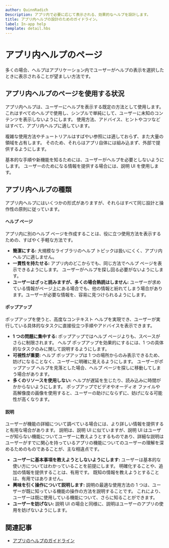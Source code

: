 ```yaml
---
author: QuinnRadich
Description: アプリ内で必要に応じて表示される、効果的なヘルプを設計します。
title: アプリ内ヘルプの設計のためのガイドライン。
label: In-app help
template: detail.hbs
---
```


# アプリ内ヘルプのページ

多くの場合、ヘルプはアプリケーション内でユーザーがヘルプの表示を選択したときに表示されることが望ましい方法です。

## <span id="when_to_use_in_app_help"></span><span id="WHEN_TO_USE_IN_APP_HELP"></span>アプリ内ヘルプのページを使用する状況

アプリ内ヘルプは、ユーザーにヘルプを表示する既定の方法として使用します。 これはすべてのヘルプで使用し、シンプルで単純にして、ユーザーに未知のコンテンツを表示しないようにします。 使用方法、アドバイス、ヒントやコツなどはすべて、アプリ内ヘルプに適しています。

複雑な使用方法やチュートリアルはすばやい参照には適しておらず、また大量の領域を占有します。 そのため、それらはアプリ自体には組み込まず、外部で提供するようにします。

基本的な手順や新機能を知るためには、ユーザーがヘルプを必要としないようにします。 ユーザーのためになる情報を提供する場合には、説明 UI を使用します。

## <span id="types_of_in_app_help"></span><span id="TYPES_OF_IN_APP_HELP"></span>アプリ内ヘルプの種類

アプリ内ヘルプにはいくつかの形式がありますが、それらはすべて同じ設計と操作性の原則に従っています。

#### <span id="help_pages"></span><span id="HELP_PAGES"></span>ヘルプ ページ

アプリ内に別のヘルプ ページを作成することは、役に立つ使用方法を表示するための、すばやく手軽な方法です。

-   **簡潔にする:** 大規模なライブラリのヘルプ トピックは扱いにくく、アプリ内ヘルプに適しません。
-   **一貫性を持たせる:** アプリ内のどこからでも、同じ方法でヘルプ ページを表示できるようにします。 ユーザーがヘルプを探し回る必要がないようにします。
-   **ユーザーはざっと読みますが、多くの場合熟読はしません:** ユーザーが求めている情報がページ上にある場合でも、他の情報と紛れてしまう場合があります。ユーザーが必要な情報を、容易に見つけられるようにします。


#### <span id="popups"></span><span id="POPUPS"></span>ポップアップ

ポップアップを使うと、高度なコンテキスト ヘルプを実現でき、ユーザーが実行している具体的なタスクに直接役立つ手順やアドバイスを表示できます。

-   **1 つの問題に集中する:** ポップアップではヘルプ ページよりも、スペースがさらに制限されます。 ヘルプ ポップアップを効果的にするには、1 つの具体的なタスクのみに関して説明するようにします。
-   **可視性が重要:** ヘルプ ポップアップは 1 つの場所からのみ表示できるため、妨げになることなく、ユーザーに明確に見えるようにします。 ユーザーがポップアップ ヘルプを見落とした場合、ヘルプ ページを探しに移動してしまう場合があります。
-   **多くのリソースを使用しない:** ヘルプが遅延を生じたり、読み込みに時間がかからないようにします。 ポップアップでビデオやオーディオ ファイルや高解像度の画像を使用すると、ユーザーの助けにならずに、妨げになる可能性が高くなります。

#### <span id="descriptions"></span><span id="DESCRIPTIONS"></span>説明

ユーザーが機能の詳細について調べている場合には、より詳しい情報を提供すると有用な場合があります。 説明は、説明 UI に似ていますが、説明 UI はユーザーが知らない機能についてユーザーに教えようとするものであり、詳細な説明はユーザーがすでに関心を持っているアプリの機能についてのユーザーの理解を深めるためのものであることが、主な相違点です。

-   **ユーザーに基本事項を教えようとしないようにします:** ユーザーは基本的な使い方についてはわかっていることを前提にします。 明確化することや、追加の情報を提供することは、有用です。 既知の情報を教えようとすることは、有用ではありません。
-   **興味を引く操作について説明します:** 説明の最適な使用方法の 1 つは、ユーザーが既に知っている機能の操作の方法を説明することです。 これにより、ユーザーは既に使用している機能について、さらに知ることができます。
-   **ユーザーを妨げない:** 説明 UI の場合と同様に、説明はユーザーのアプリの使用を妨げないようにします。

## <span id="related_topics"></span>関連記事

* [アプリのヘルプのガイドライン](guidelines-for-app-help.md)


<!--HONumber=May16_HO2-->


